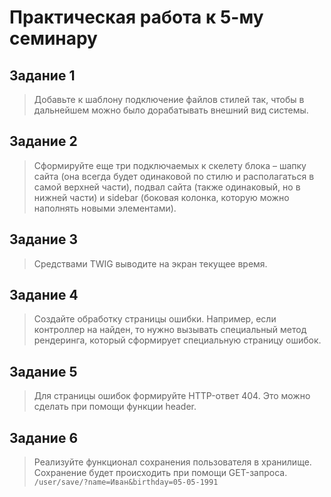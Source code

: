 # Практическая работа к 5-му семинару

## Задание 1

> Добавьте к шаблону подключение файлов стилей так, чтобы в дальнейшем можно было дорабатывать внешний вид системы.
>

## Задание 2

> Сформируйте еще три подключаемых к скелету блока – шапку сайта (она всегда будет одинаковой по стилю и располагаться в
> самой верхней части), подвал сайта (также одинаковый, но в нижней части) и sidebar (боковая колонка, которую можно
> наполнять новыми элементами).
> 

## Задание 3

> Средствами TWIG выводите на экран текущее время.
> 

## Задание 4

> Создайте обработку страницы ошибки. Например, если контроллер на найден, то нужно вызывать специальный метод
> рендеринга, который сформирует специальную страницу ошибок.
> 

## Задание 5

> Для страницы ошибок формируйте HTTP-ответ 404. Это можно сделать при помощи функции header.
> 

## Задание 6

> Реализуйте функционал сохранения пользователя в хранилище. Сохранение будет происходить при помощи GET-запроса.
> `/user/save/?name=Иван&birthday=05-05-1991`